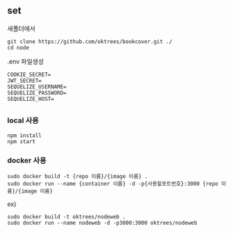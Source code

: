 ## set

새폴더에서
```
git clone https://github.com/oktrees/bookcover.git ./
cd node
```

.env 파일생성
```
COOKIE_SECRET=
JWT_SECRET=
SEQUELIZE_USERNAME=
SEQUELIZE_PASSWORD=
SEQUELIZE_HOST=
```
##

### local 사용
```
npm install
npm start
```
### docker 사용
```
sudo docker build -t {repo 이름}/{image 이름} .
sudo docker run --name {container 이름} -d -p{사용할포트번호}:3000 {repo 이름}/{image 이름}
```
ex)
```
sudo docker build -t oktrees/nodeweb .
sudo docker run --name nodeweb -d -p3000:3000 oktrees/nodeweb
```


